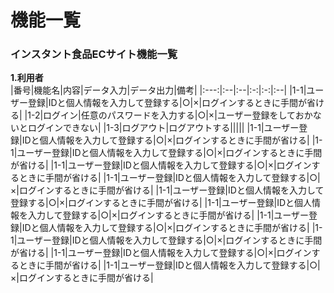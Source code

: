 # 機能一覧
### インスタント食品ECサイト機能一覧
**1.利用者**<br>
|番号|機能名|内容|データ入力|データ出力|備考|
|:---:|:--|:--|:-:|:-:|:--|
|1-1|ユーザー登録|IDと個人情報を入力して登録する|○|×|ログインするときに手間が省ける|
|1-2|ログイン|任意のパスワードを入力する|○|×|ユーザー登録をしておかないとログインできない|
|1-3|ログアウト|ログアウトする|||||
|1-1|ユーザー登録|IDと個人情報を入力して登録する|○|×|ログインするときに手間が省ける|
|1-1|ユーザー登録|IDと個人情報を入力して登録する|○|×|ログインするときに手間が省ける|
|1-1|ユーザー登録|IDと個人情報を入力して登録する|○|×|ログインするときに手間が省ける|
|1-1|ユーザー登録|IDと個人情報を入力して登録する|○|×|ログインするときに手間が省ける|
|1-1|ユーザー登録|IDと個人情報を入力して登録する|○|×|ログインするときに手間が省ける|
|1-1|ユーザー登録|IDと個人情報を入力して登録する|○|×|ログインするときに手間が省ける|
|1-1|ユーザー登録|IDと個人情報を入力して登録する|○|×|ログインするときに手間が省ける|
|1-1|ユーザー登録|IDと個人情報を入力して登録する|○|×|ログインするときに手間が省ける|
|1-1|ユーザー登録|IDと個人情報を入力して登録する|○|×|ログインするときに手間が省ける|
|1-1|ユーザー登録|IDと個人情報を入力して登録する|○|×|ログインするときに手間が省ける|
